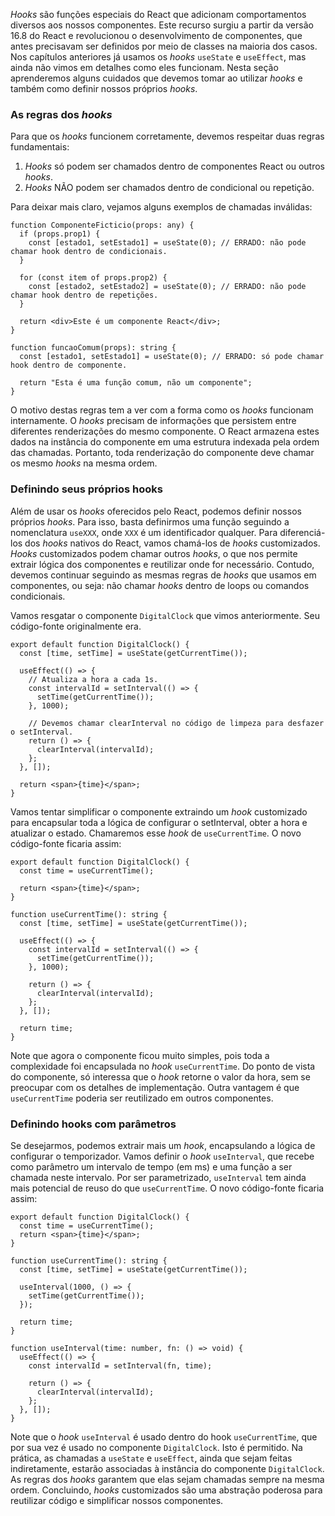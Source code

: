 _Hooks_ são funções especiais do React que adicionam comportamentos diversos aos nossos componentes.
Este recurso surgiu a partir da versão 16.8 do React e revolucionou o desenvolvimento de componentes, que antes precisavam ser definidos por meio de classes na maioria dos casos.
Nos capítulos anteriores já usamos os _hooks_ `useState` e `useEffect`, mas ainda não vimos em detalhes como eles funcionam.
Nesta seção aprenderemos alguns cuidados que devemos tomar ao utilizar _hooks_ e também como definir nossos próprios _hooks_.

### As regras dos _hooks_

Para que os _hooks_ funcionem corretamente, devemos respeitar duas regras fundamentais:

1. _Hooks_ só podem ser chamados dentro de componentes React ou outros _hooks_.
2. _Hooks_ NÃO podem ser chamados dentro de condicional ou repetição.

Para deixar mais claro, vejamos alguns exemplos de chamadas inválidas:

```tsx
function ComponenteFicticio(props: any) {
  if (props.prop1) {
    const [estado1, setEstado1] = useState(0); // ERRADO: não pode chamar hook dentro de condicionais.
  }

  for (const item of props.prop2) {
    const [estado2, setEstado2] = useState(0); // ERRADO: não pode chamar hook dentro de repetições.
  }

  return <div>Este é um componente React</div>;
}

function funcaoComum(props): string {
  const [estado1, setEstado1] = useState(0); // ERRADO: só pode chamar hook dentro de componente.

  return "Esta é uma função comum, não um componente";
}
```

O motivo destas regras tem a ver com a forma como os _hooks_ funcionam internamente.
O _hooks_ precisam de informações que persistem entre diferentes renderizações do mesmo componente.
O React armazena estes dados na instância do componente em uma estrutura indexada pela ordem das chamadas.
Portanto, toda renderização do componente deve chamar os mesmo _hooks_ na mesma ordem.

### Definindo seus próprios hooks

Além de usar os _hooks_ oferecidos pelo React, podemos definir nossos próprios _hooks_.
Para isso, basta definirmos uma função seguindo a nomenclatura `useXXX`, onde `XXX` é um identificador qualquer.
Para diferenciá-los dos _hooks_ nativos do React, vamos chamá-los de _hooks_ customizados.
_Hooks_ customizados podem chamar outros _hooks_, o que nos permite extrair lógica dos componentes e reutilizar onde for necessário.
Contudo, devemos continuar seguindo as mesmas regras de _hooks_ que usamos em componentes, ou seja: não chamar _hooks_ dentro de loops ou comandos condicionais.

Vamos resgatar o componente `DigitalClock` que vimos anteriormente.
Seu código-fonte originalmente era.

```tsx
export default function DigitalClock() {
  const [time, setTime] = useState(getCurrentTime());

  useEffect(() => {
    // Atualiza a hora a cada 1s.
    const intervalId = setInterval(() => {
      setTime(getCurrentTime());
    }, 1000);

    // Devemos chamar clearInterval no código de limpeza para desfazer o setInterval.
    return () => {
      clearInterval(intervalId);
    };
  }, []);

  return <span>{time}</span>;
}
```

Vamos tentar simplificar o componente extraindo um _hook_ customizado para encapsular toda a lógica de configurar o setInterval, obter a hora e atualizar o estado.
Chamaremos esse _hook_ de `useCurrentTime`.
O novo código-fonte ficaria assim:

```tsx
export default function DigitalClock() {
  const time = useCurrentTime();

  return <span>{time}</span>;
}

function useCurrentTime(): string {
  const [time, setTime] = useState(getCurrentTime());

  useEffect(() => {
    const intervalId = setInterval(() => {
      setTime(getCurrentTime());
    }, 1000);

    return () => {
      clearInterval(intervalId);
    };
  }, []);

  return time;
}
```

Note que agora o componente ficou muito simples, pois toda a complexidade foi encapsulada no _hook_ `useCurrentTime`.
Do ponto de vista do componente, só interessa que o _hook_ retorne o valor da hora, sem se preocupar com os detalhes de implementação.
Outra vantagem é que `useCurrentTime` poderia ser reutilizado em outros componentes.

### Definindo hooks com parâmetros

Se desejarmos, podemos extrair mais um _hook_, encapsulando a lógica de configurar o temporizador.
Vamos definir o _hook_ `useInterval`, que recebe como parâmetro um intervalo de tempo (em ms) e uma função a ser chamada neste intervalo.
Por ser parametrizado, `useInterval` tem ainda mais potencial de reuso do que `useCurrentTime`.
O novo código-fonte ficaria assim:

```tsx
export default function DigitalClock() {
  const time = useCurrentTime();
  return <span>{time}</span>;
}

function useCurrentTime(): string {
  const [time, setTime] = useState(getCurrentTime());

  useInterval(1000, () => {
    setTime(getCurrentTime());
  });

  return time;
}

function useInterval(time: number, fn: () => void) {
  useEffect(() => {
    const intervalId = setInterval(fn, time);

    return () => {
      clearInterval(intervalId);
    };
  }, []);
}
```

Note que o _hook_ `useInterval` é usado dentro do hook `useCurrentTime`, que por sua vez é usado no componente `DigitalClock`.
Isto é permitido.
Na prática, as chamadas a `useState` e `useEffect`, ainda que sejam feitas indiretamente, estarão associadas à instância do componente `DigitalClock`.
As regras dos _hooks_ garantem que elas sejam chamadas sempre na mesma ordem.
Concluindo, _hooks_ customizados são uma abstração poderosa para reutilizar código e simplificar nossos componentes.
